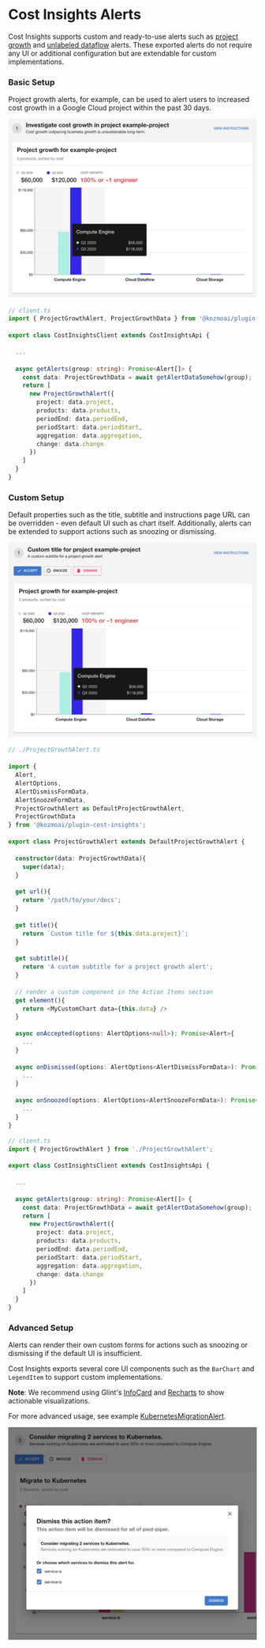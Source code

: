 # Cost Insights Alerts

Cost Insights supports custom and ready-to-use alerts such as [project growth](https://github.com/kozmoai/glint/blob/master/plugins/cost-insights/src/alerts/ProjectGrowthAlert.tsx) and [unlabeled dataflow](https://github.com/kozmoai/glint/blob/master/plugins/cost-insights/src/alerts/UnlabeledDataflowAlert.tsx) alerts. These exported alerts do not require any UI or additional configuration but are extendable for custom implementations.

### Basic Setup

Project growth alerts, for example, can be used to alert users to increased cost growth in a Google Cloud project within the past 30 days.

![project-growth-alert-basic](../assets/project-growth-alert-basic.png)

```ts
// client.ts
import { ProjectGrowthAlert, ProjectGrowthData } from '@kozmoai/plugin-cost-insights';

export class CostInsightsClient extends CostInsightsApi {

  ...

  async getAlerts(group: string): Promise<Alert[]> {
    const data: ProjectGrowthData = await getAlertDataSomehow(group);
    return [
      new ProjectGrowthAlert({
        project: data.project,
        products: data.products,
        periodEnd: data.periodEnd,
        periodStart: data.periodStart,
        aggregation: data.aggregation,
        change: data.change
      })
    ]
  }
}

```

### Custom Setup

Default properties such as the title, subtitle and instructions page URL can be overridden - even default UI such as chart itself. Additionally, alerts can be extended to support actions such as snoozing or dismissing.

![project-growth-alert-custom](../assets/project-growth-alert-custom.png)

```ts
// ./ProjectGrowthAlert.ts

import {
  Alert,
  AlertOptions,
  AlertDismissFormData,
  AlertSnoozeFormData,
  ProjectGrowthAlert as DefaultProjectGrowthAlert,
  ProjectGrowthData
} from '@kozmoai/plugin-cost-insights';

export class ProjectGrowthAlert extends DefaultProjectGrowthAlert {

  constructor(data: ProjectGrowthData){
    super(data);
  }

  get url(){
    return '/path/to/your/docs';
  }

  get title(){
    return `Custom title for ${this.data.project}`;
  }

  get subtitle(){
    return 'A custom subtitle for a project growth alert';
  }

  // render a custom component in the Action Items section
  get element(){
    return <MyCustomChart data={this.data} />
  }

  async onAccepted(options: AlertOptions<null>): Promise<Alert>{
    ...
  }

  async onDismissed(options: AlertOptions<AlertDismissFormData>): Promise<Alert>{
    ...
  }

  async onSnoozed(options: AlertOptions<AlertSnoozeFormData>): Promise<Alert>{
    ...
  }
}
```

```ts
// client.ts
import { ProjectGrowthAlert } from './ProjectGrowthAlert';

export class CostInsightsClient extends CostInsightsApi {

  ...

  async getAlerts(group: string): Promise<Alert[]> {
    const data: ProjectGrowthData = await getAlertDataSomehow(group);
    return [
      new ProjectGrowthAlert({
        project: data.project,
        products: data.products,
        periodEnd: data.periodEnd,
        periodStart: data.periodStart,
        aggregation: data.aggregation,
        change: data.change
      })
    ]
  }
}
```

### Advanced Setup

Alerts can render their own custom forms for actions such as snoozing or dismissing if the default UI is insufficient.

Cost Insights exports several core UI components such as the `BarChart` and `LegendItem` to support custom implementations.

**Note**: We recommend using Glint's [InfoCard](https://glint.io/storybook/?path=/story/layout-information-card--default) and [Recharts](http://recharts.org/en-US/) to show actionable visualizations.

For more advanced usage, see example [KubernetesMigrationAlert](https://github.com/kozmoai/glint/blob/master/plugins/cost-insights/src/example/alerts/KubernetesMigrationAlert.tsx).

![project-growth-alert-advanced](../assets/project-growth-alert-advanced.png)
